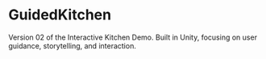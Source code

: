 # GuidedKitchen
Version 02 of the Interactive Kitchen Demo.  Built in Unity, focusing on user guidance, storytelling, and interaction.

